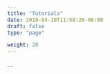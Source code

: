 ```yaml
---
title: "Tutorials"
date: 2018-04-10T11:58:26-06:00
draft: false
type: "page"

weight: 20
---
```


...


